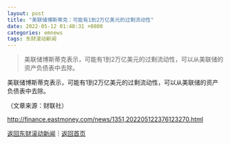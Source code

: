 ```yaml
---
layout: post
title: "美联储博斯蒂克：可能有1到2万亿美元的过剩流动性"
date: 2022-05-12 01:48:31 +0800
categories: emnews
tags: 东财滚动新闻
---
```

> 美联储博斯蒂克表示，可能有1到2万亿美元的过剩流动性，可以从美联储的资产负债表中去除。

<p>美联储博斯蒂克表示，可能有1到2万亿美元的过剩流动性，可以从美联储的资产负债表中去除。</p><p class="em_media">（文章来源：财联社）</p>

<http://finance.eastmoney.com/news/1351,202205122376123270.html>

[返回东财滚动新闻](//finews.withounder.com/emnews/)｜[返回首页](//finews.withounder.com/)